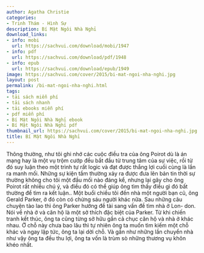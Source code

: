```yaml
---
author: Agatha Christie
categories:
- Trinh Thám - Hình Sự
description: Bí Mật Ngôi Nhà Nghỉ
download_links:
- info: mobi
  url: https://sachvui.com/download/mobi/1947
- info: pdf
  url: https://sachvui.com/download/pdf/1948
- info: epub
  url: https://sachvui.com/download/epub/1949
image: https://sachvui.com/cover/2015/bi-mat-ngoi-nha-nghi.jpg
layout: post
permalink: /bi-mat-ngoi-nha-nghi.html
tags:
- tải sách miễn phí
- tải sách nhanh
- tải ebooks miễn phí
- pdf miễn phí
- Bí Mật Ngôi Nhà Nghỉ ebook
- Bí Mật Ngôi Nhà Nghỉ pdf
thumbnail_url: https://sachvui.com/cover/2015/bi-mat-ngoi-nha-nghi.jpg
title: Bí Mật Ngôi Nhà Nghỉ
---
```


 <div class="item-desc text-justify"> <p>Thông thường, như tôi ghi nhớ các cuộc điều tra của ông Poirot dù là án mạng hay là một vụ trộm cướp đều bắt đầu từ trung tâm của sự việc, rồi từ đó suy luận theo một trình tự rất logic và đạt được thắng lợi cuối cùng là lần ra manh mối. Những sự kiện tầm thường xảy ra được đưa lên bản tin thời sự thường không cho tôi một đầu mối nào đáng kể, nhưng lại gây cho ông Poirot rất nhiều chú ý, và điều đó có thể giúp ông tìm thấy điều gì đó bất thường để tìm ra kết luận.. Một buổi chiều tôi đến nhà một người bạn cũ, ông Gerald Parker, ở đó còn có chừng sáu người khác nữa. Sau những câu chuyện tào lao thì ông Parker hướng đề tài sang vấn đề tìm nhà ở Lon- don. Nói về nhà ở và căn hộ là một sở thích đặc biệt của Parker. Từ khi chiến tranh kết thúc, ông ta cũng từng sở hữu gần cả chục căn hộ và nhà ở khác nhau. Ở chỗ này chưa bao lâu thì tự nhiên ông ta muốn tìm kiếm một chỗ khác và ngay lập tức, ông ta lại dời chỗ. Và gần như những lần chuyển nhà như vậy ông ta đều thu lợi, ông ta vốn là trùm sò những thương vụ khôn khéo nhất.</p> </div>